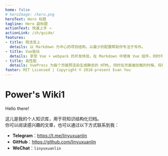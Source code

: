 ```yaml
---
home: false
# heroImage: /hero.png
heroText: Hero 标题
tagline: Hero 副标题
actionText: 快速上手 →
actionLink: /zh/guide/
features:
- title: 简洁至上
  details: 以 Markdown 为中心的项目结构，以最少的配置帮助你专注于写作。
- title: Vue驱动
  details: 享受 Vue + webpack 的开发体验，在 Markdown 中使用 Vue 组件，同时可以使用 Vue 来开发自定义主题。
- title: 高性能
  details: VuePress 为每个页面预渲染生成静态的 HTML，同时在页面被加载的时候，将作为 SPA 运行。
footer: MIT Licensed | Copyright © 2018-present Evan You
---
```


# Power's Wiki1

Hello there!

这儿是我的个人知识库，用于将知识结构化归档。  
你可以阅读感兴趣的文章，也可以通过以下方式联系到我：


* **Telegram**：https://t.me/linyuxuanlin  
* **GitHub**：https://github.com/linyuxuanlin  
* **WeChat**：`linyuxuanlin`
